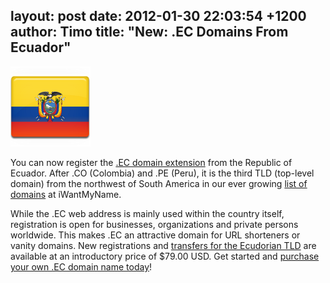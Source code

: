 layout: post
date: 2012-01-30 22:03:54 +1200
author: Timo
title: "New: .EC Domains From Ecuador"
----

[![Ecuador Domain Name](/media/2012-01-30-Ecuador-Flag-128.png)](https://iwantmyname.com/domains/ec-ecuadorian-domain-name-registration-for-ecuador)

You can now register the [.EC domain extension](https://iwantmyname.com/domains/ec-ecuadorian-domain-name-registration-for-ecuador) from the Republic of Ecuador. After .CO (Colombia) and .PE (Peru), it is the third TLD (top-level domain) from the northwest of South America in our ever growing [list of domains](https://iwantmyname.com/domains/domain-name-registration-list-of-extensions) at iWantMyName.

While the .EC web address is mainly used within the country itself, registration is open for businesses, organizations and private persons worldwide. This makes .EC an attractive domain for URL shorteners or vanity domains. New registrations and [transfers for the Ecudorian TLD](https://iwantmyname.com/domains/ec-domain-registrar-transfer-ecuador) are available at an introductory price of $79.00 USD. Get started and [purchase your own .EC domain name today](https://iwantmyname.com/domains/ec-ecuadorian-domain-name-registration-for-ecuador)!
